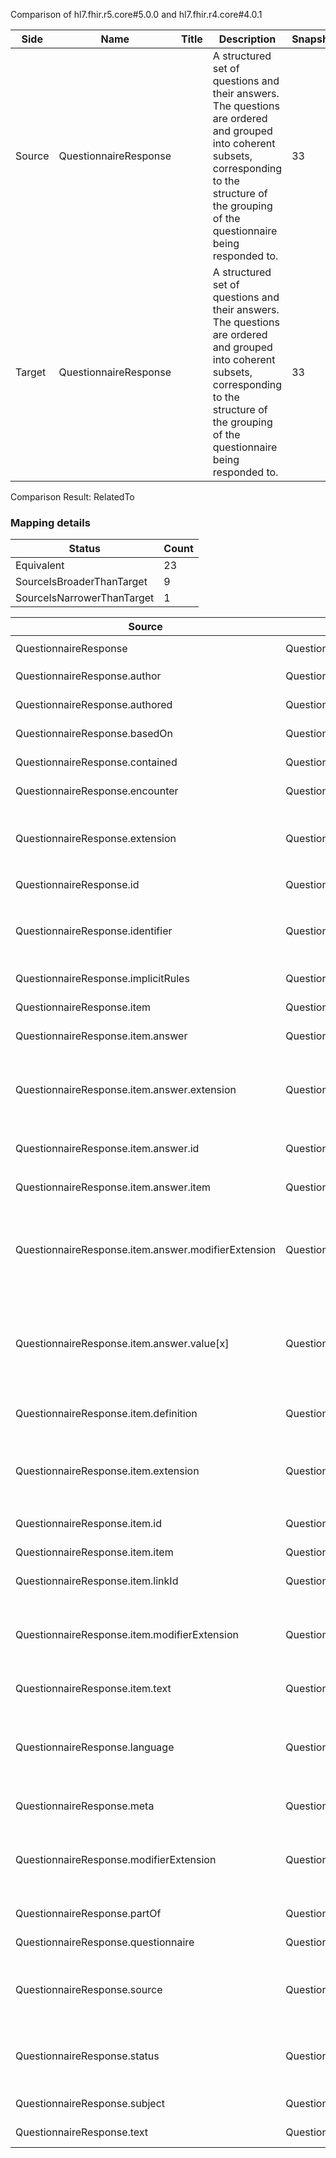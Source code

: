 Comparison of hl7.fhir.r5.core#5.0.0 and hl7.fhir.r4.core#4.0.1

| Side | Name | Title | Description | Snapshot | Differential |
| --- | --- | --- | --- | --- | --- |
| Source | QuestionnaireResponse |  | A structured set of questions and their answers. The questions are ordered and grouped into coherent subsets, corresponding to the structure of the grouping of the questionnaire being responded to. | 33 | 19 |
| Target | QuestionnaireResponse |  | A structured set of questions and their answers. The questions are ordered and grouped into coherent subsets, corresponding to the structure of the grouping of the questionnaire being responded to. | 33 | 19 |


Comparison Result: RelatedTo


### Mapping details

| Status | Count |
| ------ | ----- |
Equivalent | 23 |
SourceIsBroaderThanTarget | 9 |
SourceIsNarrowerThanTarget | 1 |


| Source | Target | Status | Message |
| ------ | ------ | ------ | ------- |
| QuestionnaireResponse | QuestionnaireResponse | Equivalent | R5 `QuestionnaireResponse` maps as Equivalent to R4 `QuestionnaireResponse` |
| QuestionnaireResponse.author | QuestionnaireResponse.author | Equivalent | R5 `QuestionnaireResponse.author` maps as Equivalent to R4 `QuestionnaireResponse.author` |
| QuestionnaireResponse.authored | QuestionnaireResponse.authored | Equivalent | R5 `QuestionnaireResponse.authored` maps as Equivalent to R4 `QuestionnaireResponse.authored` |
| QuestionnaireResponse.basedOn | QuestionnaireResponse.basedOn | Equivalent | R5 `QuestionnaireResponse.basedOn` maps as Equivalent to R4 `QuestionnaireResponse.basedOn` |
| QuestionnaireResponse.contained | QuestionnaireResponse.contained | Equivalent | R5 `QuestionnaireResponse.contained` maps as Equivalent to R4 `QuestionnaireResponse.contained` |
| QuestionnaireResponse.encounter | QuestionnaireResponse.encounter | Equivalent | R5 `QuestionnaireResponse.encounter` maps as Equivalent to R4 `QuestionnaireResponse.encounter` |
| QuestionnaireResponse.extension | QuestionnaireResponse.extension | SourceIsBroaderThanTarget | R5 `QuestionnaireResponse.extension` maps as SourceIsBroaderThanTarget to R4 `QuestionnaireResponse.extension` - extension has change due to type change: R5 `extension` `Extension` maps as SourceIsBroaderThanTarget for R4 `extension` |
| QuestionnaireResponse.id | QuestionnaireResponse.id | Equivalent | R5 `QuestionnaireResponse.id` maps as Equivalent to R4 `QuestionnaireResponse.id` |
| QuestionnaireResponse.identifier | QuestionnaireResponse.identifier | SourceIsBroaderThanTarget | R5 `QuestionnaireResponse.identifier` maps as SourceIsBroaderThanTarget to R4 `QuestionnaireResponse.identifier` - identifier changed from array to scalar (max cardinality from * to 1) |
| QuestionnaireResponse.implicitRules | QuestionnaireResponse.implicitRules | Equivalent | R5 `QuestionnaireResponse.implicitRules` maps as Equivalent to R4 `QuestionnaireResponse.implicitRules` |
| QuestionnaireResponse.item | QuestionnaireResponse.item | Equivalent | R5 `QuestionnaireResponse.item` maps as Equivalent to R4 `QuestionnaireResponse.item` |
| QuestionnaireResponse.item.answer | QuestionnaireResponse.item.answer | Equivalent | R5 `QuestionnaireResponse.item.answer` maps as Equivalent to R4 `QuestionnaireResponse.item.answer` |
| QuestionnaireResponse.item.answer.extension | QuestionnaireResponse.item.answer.extension | SourceIsBroaderThanTarget | R5 `QuestionnaireResponse.item.answer.extension` maps as SourceIsBroaderThanTarget to R4 `QuestionnaireResponse.item.answer.extension` - extension has change due to type change: R5 `extension` `Extension` maps as SourceIsBroaderThanTarget for R4 `extension` |
| QuestionnaireResponse.item.answer.id | QuestionnaireResponse.item.answer.id | Equivalent | R5 `QuestionnaireResponse.item.answer.id` maps as Equivalent to R4 `QuestionnaireResponse.item.answer.id` |
| QuestionnaireResponse.item.answer.item | QuestionnaireResponse.item.answer.item | Equivalent | R5 `QuestionnaireResponse.item.answer.item` maps as Equivalent to R4 `QuestionnaireResponse.item.answer.item` |
| QuestionnaireResponse.item.answer.modifierExtension | QuestionnaireResponse.item.answer.modifierExtension | SourceIsBroaderThanTarget | R5 `QuestionnaireResponse.item.answer.modifierExtension` maps as SourceIsBroaderThanTarget to R4 `QuestionnaireResponse.item.answer.modifierExtension` - modifierExtension has change due to type change: R5 `modifierExtension` `Extension` maps as SourceIsBroaderThanTarget for R4 `modifierExtension` |
| QuestionnaireResponse.item.answer.value[x] | QuestionnaireResponse.item.answer.value[x] | SourceIsBroaderThanTarget | R5 `QuestionnaireResponse.item.answer.value[x]` maps as SourceIsBroaderThanTarget to R4 `QuestionnaireResponse.item.answer.value[x]` - value[x] has change due to type change: R5 `value[x]` `Attachment` maps as RelatedTo for R4 `value[x]`; value[x] has change due to type change: R5 `value[x]` `Quantity` maps as SourceIsBroaderThanTarget for R4 `value[x]` |
| QuestionnaireResponse.item.definition | QuestionnaireResponse.item.definition | Equivalent | R5 `QuestionnaireResponse.item.definition` maps as Equivalent to R4 `QuestionnaireResponse.item.definition` |
| QuestionnaireResponse.item.extension | QuestionnaireResponse.item.extension | SourceIsBroaderThanTarget | R5 `QuestionnaireResponse.item.extension` maps as SourceIsBroaderThanTarget to R4 `QuestionnaireResponse.item.extension` - extension has change due to type change: R5 `extension` `Extension` maps as SourceIsBroaderThanTarget for R4 `extension` |
| QuestionnaireResponse.item.id | QuestionnaireResponse.item.id | Equivalent | R5 `QuestionnaireResponse.item.id` maps as Equivalent to R4 `QuestionnaireResponse.item.id` |
| QuestionnaireResponse.item.item | QuestionnaireResponse.item.item | Equivalent | R5 `QuestionnaireResponse.item.item` maps as Equivalent to R4 `QuestionnaireResponse.item.item` |
| QuestionnaireResponse.item.linkId | QuestionnaireResponse.item.linkId | Equivalent | R5 `QuestionnaireResponse.item.linkId` maps as Equivalent to R4 `QuestionnaireResponse.item.linkId` |
| QuestionnaireResponse.item.modifierExtension | QuestionnaireResponse.item.modifierExtension | SourceIsBroaderThanTarget | R5 `QuestionnaireResponse.item.modifierExtension` maps as SourceIsBroaderThanTarget to R4 `QuestionnaireResponse.item.modifierExtension` - modifierExtension has change due to type change: R5 `modifierExtension` `Extension` maps as SourceIsBroaderThanTarget for R4 `modifierExtension` |
| QuestionnaireResponse.item.text | QuestionnaireResponse.item.text | Equivalent | R5 `QuestionnaireResponse.item.text` maps as Equivalent to R4 `QuestionnaireResponse.item.text` |
| QuestionnaireResponse.language | QuestionnaireResponse.language | SourceIsNarrowerThanTarget | R5 `QuestionnaireResponse.language` maps as SourceIsNarrowerThanTarget to R4 `QuestionnaireResponse.language` - language changed the binding strength from Required to Preferred; language has change due to type change: R5 `language` `code` maps as SourceIsNarrowerThanTarget for R4 `language` |
| QuestionnaireResponse.meta | QuestionnaireResponse.meta | Equivalent | R5 `QuestionnaireResponse.meta` maps as Equivalent to R4 `QuestionnaireResponse.meta` |
| QuestionnaireResponse.modifierExtension | QuestionnaireResponse.modifierExtension | SourceIsBroaderThanTarget | R5 `QuestionnaireResponse.modifierExtension` maps as SourceIsBroaderThanTarget to R4 `QuestionnaireResponse.modifierExtension` - modifierExtension has change due to type change: R5 `modifierExtension` `Extension` maps as SourceIsBroaderThanTarget for R4 `modifierExtension` |
| QuestionnaireResponse.partOf | QuestionnaireResponse.partOf | Equivalent | R5 `QuestionnaireResponse.partOf` maps as Equivalent to R4 `QuestionnaireResponse.partOf` |
| QuestionnaireResponse.questionnaire | QuestionnaireResponse.questionnaire | Equivalent | R5 `QuestionnaireResponse.questionnaire` maps as Equivalent to R4 `QuestionnaireResponse.questionnaire` |
| QuestionnaireResponse.source | QuestionnaireResponse.source | SourceIsBroaderThanTarget | R5 `QuestionnaireResponse.source` maps as SourceIsBroaderThanTarget to R4 `QuestionnaireResponse.source` - source has change due to type change: R5 `source` `Reference` maps as SourceIsBroaderThanTarget for R4 `source` |
| QuestionnaireResponse.status | QuestionnaireResponse.status | Equivalent | R5 `QuestionnaireResponse.status` maps as Equivalent to R4 `QuestionnaireResponse.status` - status has compatible required binding for code type: http://hl7.org/fhir/ValueSet/questionnaire-answers-status|5.0.0 and http://hl7.org/fhir/ValueSet/questionnaire-answers-status|4.0.1 (Equivalent) |
| QuestionnaireResponse.subject | QuestionnaireResponse.subject | Equivalent | R5 `QuestionnaireResponse.subject` maps as Equivalent to R4 `QuestionnaireResponse.subject` |
| QuestionnaireResponse.text | QuestionnaireResponse.text | Equivalent | R5 `QuestionnaireResponse.text` maps as Equivalent to R4 `QuestionnaireResponse.text` |

